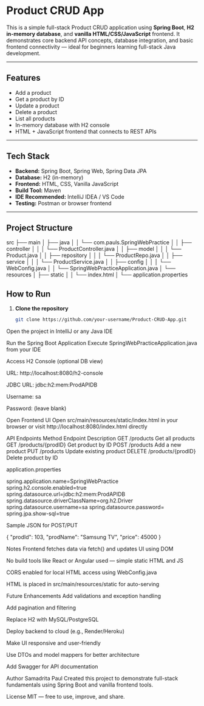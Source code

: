 # Product CRUD App

This is a simple full-stack Product CRUD application using **Spring Boot**, **H2 in-memory database**, and **vanilla HTML/CSS/JavaScript** frontend. It demonstrates core backend API concepts, database integration, and basic frontend connectivity — ideal for beginners learning full-stack Java development.

---

## Features

- Add a product  
- Get a product by ID  
- Update a product  
- Delete a product  
- List all products  
- In-memory database with H2 console  
- HTML + JavaScript frontend that connects to REST APIs

---

## Tech Stack

- **Backend:** Spring Boot, Spring Web, Spring Data JPA  
- **Database:** H2 (in-memory)  
- **Frontend:** HTML, CSS, Vanilla JavaScript  
- **Build Tool:** Maven  
- **IDE Recommended:** IntelliJ IDEA / VS Code  
- **Testing:** Postman or browser frontend  

---

## Project Structure

src
├── main
│ ├── java
│ │ └── com.pauls.SpringWebPractice
│ │ ├── controller
│ │ │ └── ProductController.java
│ │ ├── model
│ │ │ └── Product.java
│ │ ├── repository
│ │ │ └── ProductRepo.java
│ │ ├── service
│ │ │ └── ProductService.java
│ │ ├── config
│ │ │ └── WebConfig.java
│ │ └── SpringWebPracticeApplication.java
│ └── resources
│ ├── static
│ │ └── index.html
│ └── application.properties



## How to Run

1. **Clone the repository**  
   ```bash
   git clone https://github.com/your-username/Product-CRUD-App.git
Open the project in IntelliJ or any Java IDE

Run the Spring Boot Application
Execute SpringWebPracticeApplication.java from your IDE

Access H2 Console (optional DB view)

URL: http://localhost:8080/h2-console

JDBC URL: jdbc:h2:mem:ProdAPIDB

Username: sa

Password: (leave blank)

Open Frontend UI
Open src/main/resources/static/index.html in your browser
or visit http://localhost:8080/index.html directly

API Endpoints
Method	Endpoint	Description
GET	/products	Get all products
GET	/products/{prodID}	Get product by ID
POST	/products	Add a new product
PUT	/products	Update existing product
DELETE	/products/{prodID}	Delete product by ID

application.properties

spring.application.name=SpringWebPractice
spring.h2.console.enabled=true
spring.datasource.url=jdbc:h2:mem:ProdAPIDB
spring.datasource.driverClassName=org.h2.Driver
spring.datasource.username=sa
spring.datasource.password=
spring.jpa.show-sql=true


Sample JSON for POST/PUT

{
  "prodId": 103,
  "prodName": "Samsung TV",
  "price": 45000
}

Notes
Frontend fetches data via fetch() and updates UI using DOM

No build tools like React or Angular used — simple static HTML and JS

CORS enabled for local HTML access using WebConfig.java

HTML is placed in src/main/resources/static for auto-serving


Future Enhancements
Add validations and exception handling

Add pagination and filtering

Replace H2 with MySQL/PostgreSQL

Deploy backend to cloud (e.g., Render/Heroku)

Make UI responsive and user-friendly

Use DTOs and model mappers for better architecture

Add Swagger for API documentation


Author
Samadrita Paul
Created this project to demonstrate full-stack fundamentals using Spring Boot and vanilla frontend tools.

License
MIT — free to use, improve, and share.
